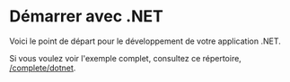 # Démarrer avec .NET

Voici le point de départ pour le développement de votre application .NET.

Si vous voulez voir l'exemple complet, consultez ce répertoire, [/complete/dotnet](../complete/dotnet/).